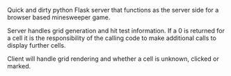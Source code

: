 Quick and dirty python Flask server that functions as the server side for
a browser based minesweeper game.

Server handles grid generation and hit test information.  If a 0 is returned for a cell
it is the responsibility of the calling code to make additional calls to display further
cells.

Client will handle grid rendering and whether a cell is unknown, clicked or marked.
